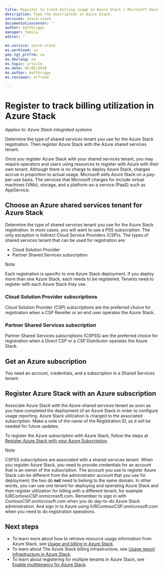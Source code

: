 ```yaml
---
title: Register to track billing usage in Azure Stack | Microsoft Docs
description: Type the description in Azure Stack.
services: azure-stack
documentationcenter: ''
author: mattbriggs
manager: femila
editor: ''

ms.service: azure-stack
ms.workload: na
pms.tgt_pltfrm: na
ms.devlang: na
ms.topic: article
ms.date: 02/05/2018
ms.author: mattbriggs
ms.reviewer: alfredo

---
```


# Register to track billing utilization in Azure Stack

*Applies to: Azure Stack integrated systems*

Determine the type of shared services tenant you use for the Azure Stack registration. Then register Azure Stack with the Azure shared services tenant.

Once you register Azure Stack with your shared services tenant, you may require operators and users using resources to register with Azure with their own tenant. Although there is no charge to deploy Azure Stack, charges accrue in proportion to actual usage. Microsoft sells Azure Stack on a pay-per-use basis. The services that Microsoft charges for include virtual machines (VMs), storage, and a platform-as-a service (PaaS) such as AppService.

## Choose an Azure shared services tenant for Azure Stack

Determine the type of shared services tenant you use for the Azure Stack registration. In most cases, you will want to use a PSS subscription. The only exception is Indirect Cloud Service Providers (CSP)s. The types of shared services tenant that can be used for registration are:

 - Cloud Solution Provider
 - Partner Shared Services subscription

> [!Note]  
> Each registration is specific to one Azure Stack deployment. If you deploy more than one Azure Stack, each needs to be registered. Tenants need to register with each Azure Stack they use.

### Cloud Solution Provider subscriptions

Cloud Solution Provider (CSP) subscriptions are the preferred choice for registration when a CSP Reseller or an end user operates the Azure Stack.

### Partner Shared Services subscription

Partner Shared Services subscriptions (CSPSS) are the preferred choice for registration when a Direct CSP or a CSP Distributor operates the Azure Stack.

## Get an Azure subscription

You need an account, credentials, and a subscription in a Shared Services tenant.

<!-- How to do I this? -->

<!-- You need the shared services tenant ID for an Azure subscription. For steps on setting up a shared services tenant and to get your ID, see [Add Azure Partner Shared Services](https://msdn.microsoft.com/en-us/partner-center/shared-services). -->

## Register Azure Stack with an Azure subscription

Associate Azure Stack with the Azure shared services tenant as soon as you have completed the deployment of an Azure Stack in order to configure usage reporting. Azure Stack utilization is charged to the associated subscription. Make a note of the name of the Registration ID, as it will be needed for future updates.

To register the Azure subscription with Azure Stack, follow the steps at [Register Azure Stack with your Azure Subscription](https://docs.microsoft.com/en-us/azure/azure-stack/azure-stack-register).

> [!Note]  
CSPSS subscriptions are associated with a shared services tenant. When you register Azure Stack, you need to provide credentials for an account that is an owner of the subscription. The account you use to register Azure Stack can be different from the administrator account that you use for deployment; the two do **not** need to belong to the same domain. In other words, you can use one tenant for deploying and operating Azure Stack and then register utilization for billing with a different tenant, for example IURContosoCSP.onmicrosoft.com. Remember to sign in with ContosoCSP.onmicrosoft.com when you do day-to-do Azure Stack administration. And sign in to Azure using IURContosoCSP.onmicrosoft.com when you need to do registration operations.

## Next steps

 - To learn more about how to retrieve resource usage information from Azure Stack, see [Usage and billing in Azure Stack](/azure-stack-billing-and-chargeback.md).
 - To learn about The Azure Stack billing infrastructure, see [Usage report infrastructure in Azure Stack](azure-stack-csp-register-azure-stack.md).
 - To learn about registering for multiple tenants in Azure Stack, see  [Enable multitenancy for Azure Stack](azure-stack-csp-register-azure-stack.md).
 